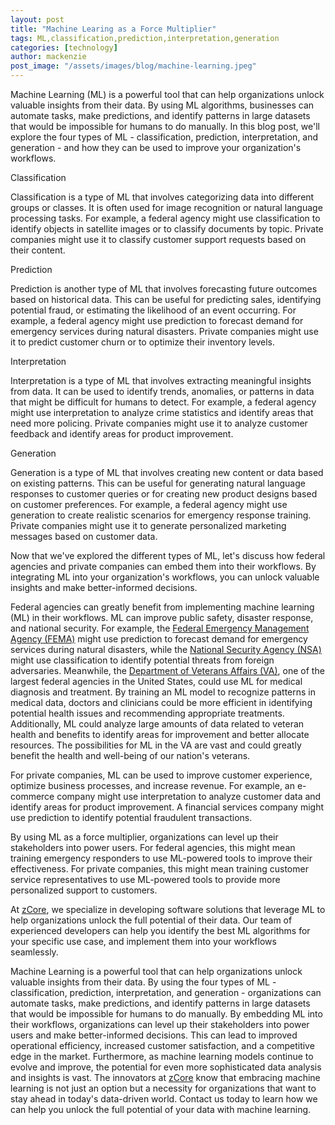 ```yaml
---
layout: post
title: "Machine Learing as a Force Multiplier"
tags: ML,classification,prediction,interpretation,generation
categories: [technology]
author: mackenzie
post_image: "/assets/images/blog/machine-learning.jpeg"
---
```


Machine Learning (ML) is a powerful tool that can help organizations unlock valuable insights from their data. By using ML algorithms, businesses can automate tasks, make predictions, and identify patterns in large datasets that would be impossible for humans to do manually. In this blog post, we'll explore the four types of ML - classification, prediction, interpretation, and generation - and how they can be used to improve your organization's workflows.

Classification

Classification is a type of ML that involves categorizing data into different groups or classes. It is often used for image recognition or natural language processing tasks. For example, a federal agency might use classification to identify objects in satellite images or to classify documents by topic. Private companies might use it to classify customer support requests based on their content.

Prediction

Prediction is another type of ML that involves forecasting future outcomes based on historical data. This can be useful for predicting sales, identifying potential fraud, or estimating the likelihood of an event occurring. For example, a federal agency might use prediction to forecast demand for emergency services during natural disasters. Private companies might use it to predict customer churn or to optimize their inventory levels.

Interpretation

Interpretation is a type of ML that involves extracting meaningful insights from data. It can be used to identify trends, anomalies, or patterns in data that might be difficult for humans to detect. For example, a federal agency might use interpretation to analyze crime statistics and identify areas that need more policing. Private companies might use it to analyze customer feedback and identify areas for product improvement.

Generation

Generation is a type of ML that involves creating new content or data based on existing patterns. This can be useful for generating natural language responses to customer queries or for creating new product designs based on customer preferences. For example, a federal agency might use generation to create realistic scenarios for emergency response training. Private companies might use it to generate personalized marketing messages based on customer data.

Now that we've explored the different types of ML, let's discuss how federal agencies and private companies can embed them into their workflows. By integrating ML into your organization's workflows, you can unlock valuable insights and make better-informed decisions.

Federal agencies can greatly benefit from implementing machine learning (ML) in their workflows. ML can improve public safety, disaster response, and national security. For example, the [Federal Emergency Management Agency (FEMA)](https://www.fema.gov/) might use prediction to forecast demand for emergency services during natural disasters, while the [National Security Agency (NSA)](https://www.nsa.gov/) might use classification to identify potential threats from foreign adversaries. Meanwhile, the [Department of Veterans Affairs (VA)](https://www.va.gov/), one of the largest federal agencies in the United States, could use ML for medical diagnosis and treatment. By training an ML model to recognize patterns in medical data, doctors and clinicians could be more efficient in identifying potential health issues and recommending appropriate treatments. Additionally, ML could analyze large amounts of data related to veteran health and benefits to identify areas for improvement and better allocate resources. The possibilities for ML in the VA are vast and could greatly benefit the health and well-being of our nation's veterans.

For private companies, ML can be used to improve customer experience, optimize business processes, and increase revenue. For example, an e-commerce company might use interpretation to analyze customer data and identify areas for product improvement. A financial services company might use prediction to identify potential fraudulent transactions.

By using ML as a force multiplier, organizations can level up their stakeholders into power users. For federal agencies, this might mean training emergency responders to use ML-powered tools to improve their effectiveness. For private companies, this might mean training customer service representatives to use ML-powered tools to provide more personalized support to customers.

At [zCore](https://zcoregroup.com/), we specialize in developing software solutions that leverage ML to help organizations unlock the full potential of their data. Our team of experienced developers can help you identify the best ML algorithms for your specific use case, and implement them into your workflows seamlessly.

Machine Learning is a powerful tool that can help organizations unlock valuable insights from their data. By using the four types of ML - classification, prediction, interpretation, and generation - organizations can automate tasks, make predictions, and identify patterns in large datasets that would be impossible for humans to do manually. By embedding ML into their workflows, organizations can level up their stakeholders into power users and make better-informed decisions. This can lead to improved operational efficiency, increased customer satisfaction, and a competitive edge in the market. Furthermore, as machine learning models continue to evolve and improve, the potential for even more sophisticated data analysis and insights is vast. The innovators at [zCore](https://zcoregroup.com/) know that embracing machine learning is not just an option but a necessity for organizations that want to stay ahead in today's data-driven world. Contact us today to learn how we can help you unlock the full potential of your data with machine learning.
